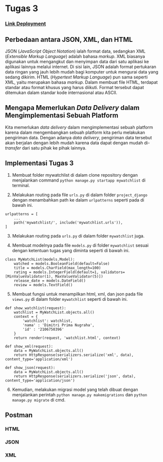 # Tugas 3

### [Link Deployment](https://tutu-2.herokuapp.com/mywatchlist/html/)

## Perbedaan antara JSON, XML, dan HTML
JSON (_JavaScript Object Notation_) ialah format data, sedangkan XML (_Extensible Markup Language_) adalah bahasa _markup_. XML biasanya digunakan untuk mengangkut dan menyimpan data dari satu aplikasi ke aplikasi lainnya melalui internet. Di sisi lain, JSON adalah format pertukaran data ringan yang jauh lebih mudah bagi komputer untuk mengurai data yang sedang dikirim. HTML (_Hypertext Markup Language_) pun sama seperti XML, yaitu merupakan bahasa _markup_. Dalam membuat file HTML, terdapat standar atau format khusus yang harus diikuti. Format tersebut dapat ditemukan dalam standar kode internasional atau ASCII.

## Mengapa Memerlukan _Data Delivery_ dalam Mengimplementasi Sebuah Platform
Kita memerlukan _data delivery_ dalam mengimplementasi sebuah platform karena dalam mengembangkan sebuah platform kita perlu melakukan pengiriman data. Dengan adanya _data delivery_, pengiriman data tersebut akan berjalan dengan lebih mudah karena data dapat dengan mudah di-_transfer_ dari satu pihak ke pihak lainnya.

## Implementasi Tugas 3
1. Membuat folder mywatchlist di dalam clone repository dengan menjalankan command `python manage.py startapp mywatchlist` di terminal.

2. Melakukan routing pada file `urls.py` di dalam folder `project_django` dengan menambahkan path ke dalam `urlpatterns` seperti pada di bawah ini.
```
urlpatterns = [
    ...
    path('mywatchlist/', include('mywatchlist.urls')),
]
```

3. Melakukan routing pada `urls.py` di dalam folder `mywatchlist` juga.

4. Membuat modelnya pada file `models.py` di folder `mywatchlist` sesuai dengan ketentuan tugas yang diminta seperti di bawah ini.
```
class MyWatchList(models.Model):
    watched = models.BooleanField(default=False)
    title = models.CharField(max_length=100)
    rating = models.IntegerField(default=1, validators=[MinValueValidator(1), MaxValueValidator(5)])
    release_date = models.DateField()
    review = models.TextField()
```

5. Membuat fungsi untuk menampilkan html, xml, dan json pada file `views.py` di dalam folder `mywatchlist` seperti di bawah ini.
```
def show_watchlist(request):
    watchlist = MyWatchList.objects.all()
    context = {
        'watchlist': watchlist,
        'nama' : 'Dimitri Prima Nugraha',
        'id' : '2106750396'
    }
    return render(request, 'watchlist.html', context)
```
```
def show_xml(request):
    data = MyWatchList.objects.all()
    return HttpResponse(serializers.serialize('xml', data), content_type='application/xml')
```
```
def show_json(request):
    data = MyWatchList.objects.all()
    return HttpResponse(serializers.serialize('json', data), content_type='application/json')
```

6. Kemudian, melakukan migrasi model yang telah dibuat dengan menjalankan perintah `python manage.py makemigrations` dan `python manage.py migrate` di cmd.

## Postman
### HTML
### JSON
### XML
